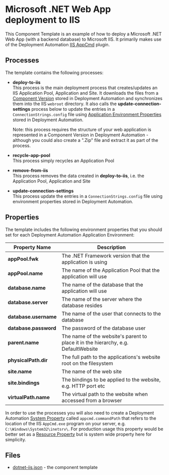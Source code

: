# Microsoft .NET Web App deployment to IIS

This Component Template is an example of how to deploy a Microsoft .NET Web App (with a backend
database) to Microsoft IIS. It primarily makes use of the Deployment Automation 
[IIS AppCmd](http://help.serena.com/doc_center/sra/ver6_2_3/SDA_Plugin_Index/sra_plug_iisappcmd.html#sraiisappcmd) plugin.

Processes
---------
The template contains the following processes:

 - **deploy-to-iis**  
   This process is the main deployment process that creates/updates an IIS Application Pool,
   Application and Site. It downloads the files from a [Component Version](http://help.serena.com/doc_center/sra/ver6_3/sda_help/ConcCompVer.html#concept651)
   stored in Deployment Automation and synchronizes 
   them into the  IIS `webroot` directory. It also calls the **update-connection-settings** process below to update the 
   entries in a `ConnectionStrings.config` file using [Application Environment Properties](http://help.serena.com/doc_center/sra/ver6_3/sda_help/ProcAppEnvPropsNew.html#task586)
   stored in Deployment Automation.  
   
   Note: this process requires the structure of your web application is represented in a Component Version in Deployment 
   Automation - although you could also create a ".Zip" file and extract it as part of the process.
 - **recycle-app-pool**  
   This process simply recycles an Application Pool
 - **remove-from-iis**  
   This process removes the data created in **deploy-to-iis**, i.e. the Application Pool, Application 
   and Site
 - **update-connection-settings**  
   This process update the entries in a `ConnectionStrings.config` file using
   environment properties stored in Deployment Automation.

Properties
----------

The template includes the following environment properties that you should set for each Deployment Automation
Application Environment:

Property Name                             | Description
------------------------------------------|----------------------------------------------------------------------
**appPool.fwk**                           | The .NET Framework version that the application is using
**appPool.name**                          | The name of the Application Pool that the application will use
**database.name**                         | The name of the database that the application will use
**database.server**                       | The name of the server where the database resides
**database.username**                     | The name of the user that connects to the database
**database.password**                     | The password of the database user
**parent.name**                           | The name of the website's parent to place it in the hierarchy, e.g. DefaultWebsite
**physicalPath.dir**                      | The full path to the applications's website root on the filesystem
**site.name**                             | The name of the web site
**site.bindings**                         | The bindings to be applied to the website, e.g. HTTP port etc
**virtualPath.name**                      | The virtual path to the website when accessed from a browser

In order to use the processes you will also need to create a Deployment Automation 
[System Property](http://help.serena.com/doc_center/sra/ver6_3/sda_help/sra_adm_sys_properties.html)
called `appcmd.commandPath` that refers to the location of the IIS `AppCmd.exe` program on your server,
e.g. `C:\Windows\System32\inetsrv\`.  For production usage this property would be better set as a [Resource
Property](http://help.serena.com/doc_center/sra/ver6_3/sda_help/sra_resource_props.html#sraresourceprops)
 but is system wide property here for simplicity.   

Files
-----

 - [dotnet-iis.json](dotnet-iis.json) - the component template
 
